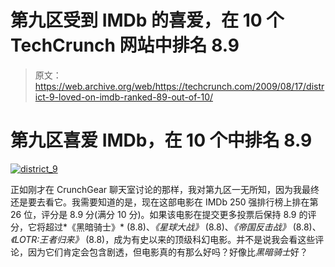 # 第九区受到 IMDb 的喜爱，在 10 个 TechCrunch 网站中排名 8.9

> 原文：<https://web.archive.org/web/https://techcrunch.com/2009/08/17/district-9-loved-on-imdb-ranked-89-out-of-10/>

# 第九区喜爱 IMDb，在 10 个中排名 8.9

[![district_9](img/937b8a32b583856fa5f8ac9fd0c58740.png "district_9")](https://web.archive.org/web/20221001105942/https://beta.techcrunch.com/wp-content/uploads/2009/08/district_9.jpg)

正如刚才在 CrunchGear 聊天室讨论的那样，我对第九区一无所知，因为我最终还是要去看它。我需要知道的是，现在这部电影在 IMDb 250 强排行榜上排在第 26 位，评分是 8.9 分(满分 10 分)。如果该电影在提交更多投票后保持 8.9 的评分，它将超过*《黑暗骑士》* (8.8)、*《星球大战》* (8.8)、*《帝国反击战》* (8.8)、*《LOTR:王者归来》* (8.8)，成为有史以来的顶级科幻电影。并不是说我会看这些评论，因为它们肯定会包含剧透，但电影真的有那么好吗？好像比*黑暗骑士*好？